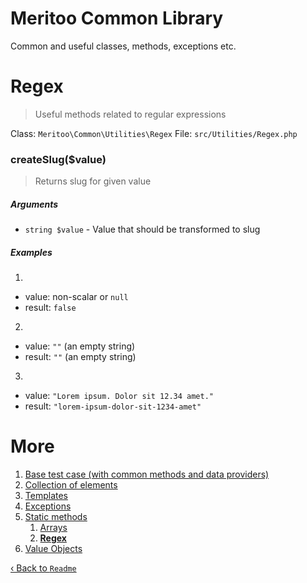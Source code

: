 # Meritoo Common Library

Common and useful classes, methods, exceptions etc.

# Regex

> Useful methods related to regular expressions

Class: `Meritoo\Common\Utilities\Regex`
File: `src/Utilities/Regex.php`

### createSlug($value)

> Returns slug for given value

##### Arguments

- `string $value` - Value that should be transformed to slug

##### Examples

1)

  - value: non-scalar or `null`
  - result: `false`

2)

  - value: `""` (an empty string)
  - result: `""` (an empty string)

3)

  - value: `"Lorem ipsum. Dolor sit 12.34 amet."`
  - result: `"lorem-ipsum-dolor-sit-1234-amet"`

# More

1. [Base test case (with common methods and data providers)](../Base-test-case.md)
2. [Collection of elements](../Collection/Collection.md)
3. [Templates](../Collection/Templates.md)
4. [Exceptions](../Exceptions.md)
5. [Static methods](../Static-methods.md)
   1. [Arrays](../Static-methods/Arrays.md)
   2. [**Regex**](Regex.md)
6. [Value Objects](../Value-Objects.md)

[&lsaquo; Back to `Readme`](../../README.md)
